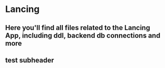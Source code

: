 # Lancing

## Here you'll find all files related to the Lancing App, including ddl, backend db connections and more

## test subheader